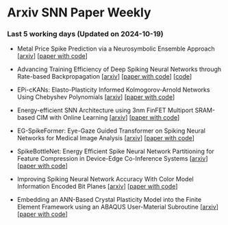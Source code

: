 # Arxiv SNN Paper Weekly


 ### **Last 5 working days (Updated on 2024-10-19)** 


- Metal Price Spike Prediction via a Neurosymbolic Ensemble Approach [[arxiv](https://arxiv.org/abs/2410.12785)] [[paper with code](https://paperswithcode.com/paper/metal-price-spike-prediction-via-a)]

- Advancing Training Efficiency of Deep Spiking Neural Networks through Rate-based Backpropagation [[arxiv](https://arxiv.org/abs/2410.11488)] [[paper with code](https://paperswithcode.com/paper/advancing-training-efficiency-of-deep-spiking)] [[code](https://github.com/tab-ct/rate-based-backpropagation)]

- EPi-cKANs: Elasto-Plasticity Informed Kolmogorov-Arnold Networks Using Chebyshev Polynomials [[arxiv](https://arxiv.org/abs/2410.10897)] [[paper with code](https://paperswithcode.com/paper/epi-ckans-elasto-plasticity-informed)]

- Energy-efficient SNN Architecture using 3nm FinFET Multiport SRAM-based CIM with Online Learning [[arxiv](https://arxiv.org/abs/2410.09130)] [[paper with code](https://paperswithcode.com/paper/energy-efficient-snn-architecture-using-3nm)]

- EG-SpikeFormer: Eye-Gaze Guided Transformer on Spiking Neural Networks for Medical Image Analysis [[arxiv](https://arxiv.org/abs/2410.09674)] [[paper with code](https://paperswithcode.com/paper/eg-spikeformer-eye-gaze-guided-transformer-on)]

- SpikeBottleNet: Energy Efficient Spike Neural Network Partitioning for Feature Compression in Device-Edge Co-Inference Systems [[arxiv](https://arxiv.org/abs/2410.08673)] [[paper with code](https://paperswithcode.com/paper/spikebottlenet-energy-efficient-spike-neural)]

- Improving Spiking Neural Network Accuracy With Color Model Information Encoded Bit Planes [[arxiv](https://arxiv.org/abs/2410.08229)] [[paper with code](https://paperswithcode.com/paper/improving-spiking-neural-network-accuracy-1)]

- Embedding an ANN-Based Crystal Plasticity Model into the Finite Element Framework using an ABAQUS User-Material Subroutine [[arxiv](https://arxiv.org/abs/2410.08214)] [[paper with code](https://paperswithcode.com/paper/embedding-an-ann-based-crystal-plasticity)]

